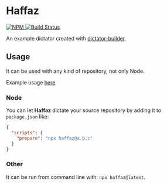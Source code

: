 # Haffaz

[![NPM](https://img.shields.io/npm/v/dictator-haffaz.svg?style=flat-square) ](https://www.npmjs.com/package/dictator-haffaz)
[![Build Status](https://travis-ci.org/tomasbjerre/dictator-haffaz.svg?branch=master)](https://travis-ci.org/tomasbjerre/dictator-haffaz)

An example dictator created with [dictator-builder](https://github.com/tomasbjerre/dictator-builder).

## Usage

It can be used with any kind of repository, not only Node.

Example usage [here](https://github.com/tomasbjerre/dictator-haffaz-example).

### Node

You can let **Haffaz** dictate your source repository by adding it to `package.json` like:

```json
{
  "scripts": {
    "prepare": "npx haffaz@a.b.c"
  }
}
```

### Other

It can be run from command line with: `npx haffaz@latest`.
